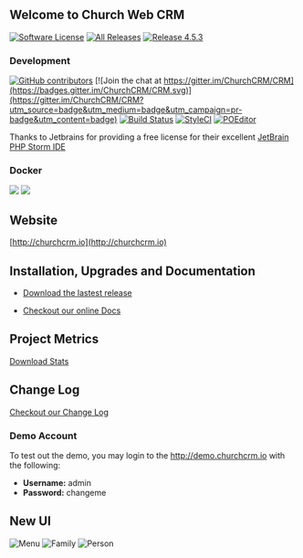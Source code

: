 Welcome to Church Web CRM
---
[![Software License](https://img.shields.io/badge/license-MIT-brightgreen.svg?style=flat-square)](LICENSE)
[![All Releases](https://img.shields.io/github/downloads/churchcrm/crm/total.svg)](https://github.com/ChurchCRM/CRM/releases)
[![Release 4.5.3](https://img.shields.io/github/downloads/churchcrm/crm/4.5.0/total.svg)](https://github.com/ChurchCRM/CRM/releases/4.5.3)

### Development 
[![GitHub contributors](https://img.shields.io/github/contributors/churchcrm/crm.svg)]()
[![Join the chat at https://gitter.im/ChurchCRM/CRM](https://badges.gitter.im/ChurchCRM/CRM.svg)](https://gitter.im/ChurchCRM/CRM?utm_source=badge&utm_medium=badge&utm_campaign=pr-badge&utm_content=badge)
[![Build Status](https://travis-ci.org/ChurchCRM/CRM.svg?branch=master)](https://travis-ci.org/ChurchCRM/CRM)
[![StyleCI](https://styleci.io/repos/30856851/shield?branch=master)](https://styleci.io/repos/30856851)
[![POEditor](https://img.shields.io/badge/Languages-22-green.svg)](https://poeditor.com/join/project/RABdnDSqAt)

Thanks to Jetbrains for providing a free license for their excellent [JetBrain PHP Storm IDE](https://www.jetbrains.com/?from=ChurchCRM)


### Docker
![](https://img.shields.io/docker/pulls/churchcrm/crm.svg?maxAge=2592000)
[![](https://images.microbadger.com/badges/image/churchcrm/crm.svg)](https://microbadger.com/images/churchcrm/crm "Get your own image badge on microbadger.com")
## Website

[http://churchcrm.io](http://churchcrm.io)

## Installation, Upgrades and Documentation

* [Download the lastest release](https://github.com/ChurchCRM/CRM/releases/latest)

* [Checkout our online Docs](http://docs.churchcrm.io)

## Project Metrics 

[Download Stats](http://www.somsubhra.com/github-release-stats/?username=churchcrm&repository=CRM)

##  Change Log

[Checkout our Change Log](CHANGELOG.md)

### Demo Account

To test out the demo, you may login to the http://demo.churchcrm.io  with the following:

- **Username:** admin
- **Password:** changeme

## New UI

![Menu](http://www.churchcrm.io/screenshots/menu.PNG)
![Family](http://www.churchcrm.io/screenshots/family.PNG)
![Person](http://www.churchcrm.io/screenshots/person.PNG)
